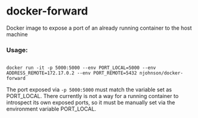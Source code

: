 # docker-forward
Docker image to expose a port of an already running container to the host machine

### Usage:

```

docker run -it -p 5000:5000 --env PORT_LOCAL=5000 --env ADDRESS_REMOTE=172.17.0.2 --env PORT_REMOTE=5432 njohnson/docker-forward

```

The port exposed via `-p 5000:5000` must match the variable set as PORT_LOCAL. There currently is not a way for a running container to introspect its own exposed ports, so it must be manually set via the environment variable PORT_LOCAL.

